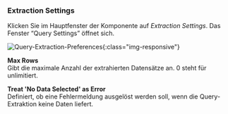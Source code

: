 ### Extraction Settings

Klicken Sie im Hauptfenster der Komponente auf *Extraction Settings*. Das Fenster “Query Settings” öffnet sich.

![Query-Extraction-Preferences](/img/content/Query-Extraction-Preferences.png){:class="img-responsive"}


**Max Rows**<br>
Gibt die maximale Anzahl der extrahierten Datensätze an. 0 steht für unlimitiert.

**Treat 'No Data Selected' as Error**<br>
Definiert, ob eine Fehlermeldung ausgelöst werden soll, wenn die Query-Extraktion keine Daten liefert.